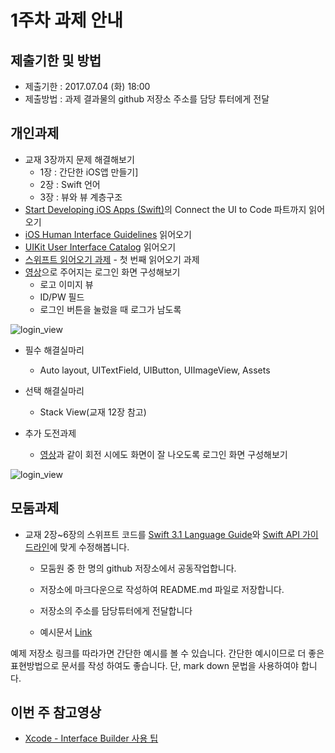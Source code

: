 # 1주차 과제 안내

## 제출기한 및 방법

* 제출기한 : 2017.07.04 (화) 18:00
* 제출방법 : 과제 결과물의 github 저장소 주소를 담당 튜터에게 전달

## 개인과제

* 교재 3장까지 문제 해결해보기
	* 1장 : 간단한 iOS앱 만들기]
	* 2장 : Swift 언어
	* 3장 : 뷰와 뷰 계층구조
* [Start Developing iOS Apps (Swift)](https://developer.apple.com/library/content/referencelibrary/GettingStarted/DevelopiOSAppsSwift/index.html)의 Connect the UI to Code 파트까지 읽어오기
* [iOS Human Interface Guidelines](https://developer.apple.com/ios/human-interface-guidelines/) 읽어오기
* [UIKit User Interface Catalog](https://developer.apple.com/library/content/documentation/UserExperience/Conceptual/UIKitUICatalog/) 읽어오기
* [스위프트 읽어오기 과제](reading/ios_reading_assignment_swift_1.pdf) - 첫 번째 읽어오기 과제
* [영상](video/login_view.mov)으로 주어지는 로그인 화면 구성해보기
	* 로고 이미지 뷰
	* ID/PW 필드
	* 로그인 버튼을 눌렀을 때 로그가 남도록

![login_view](images/login_view.png)
 
* 필수 해결실마리
	* Auto layout, UITextField, UIButton, UIImageView, Assets
* 선택 해결실마리
	* Stack View(교재 12장 참고)
	
* 추가 도전과제
	* [영상](video/login_view_rotate.mov)과 같이 회전 시에도 화면이 잘 나오도록 로그인 화면 구성해보기

![login_view](images/login_view_rotate.png)

## 모둠과제

* 교재 2장~6장의 스위프트 코드를 [Swift 3.1 Language Guide](https://developer.apple.com/library/content/documentation/Swift/Conceptual/Swift_Programming_Language/TheBasics.html)와 [Swift API 가이드라인](https://github.com/connect-boostcamp/SwiftAPIDesignGuidelines)에 맞게 수정해봅니다.
	* 모둠원 중 한 명의 github 저장소에서 공동작업합니다.
	* 저장소에 마크다운으로 작성하여 README.md 파일로 저장합니다.
	* 저장소의 주소를 담당튜터에게 전달합니다

	* 예시문서 [Link](https://github.com/connect-boostcamp/SwiftNamingCorrectionSample)

예제 저장소 링크를 따라가면 간단한 예시를 볼 수 있습니다. 간단한 예시이므로 더 좋은 표현방법으로 문서를 작성 하여도 좋습니다. 단, mark down 문법을 사용하여야 합니다.

## 이번 주 참고영상
* [Xcode - Interface Builder 사용 팁](https://youtu.be/KppJZS43O4Y)